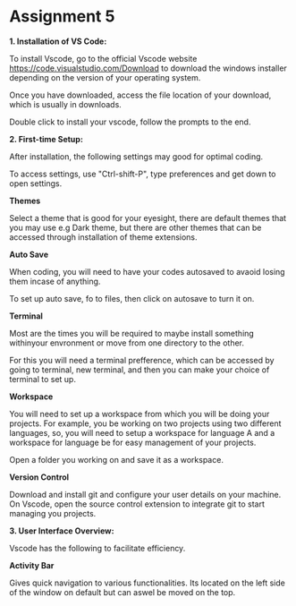 # Assignment 5
**1. Installation of VS Code:**

To install Vscode, go to the official Vscode website https://code.visualstudio.com/Download to download the windows installer depending on the version of your operating system.

Once you have downloaded, access the file location of your download, which is usually in downloads. 

Double click to install your vscode, follow the prompts to the end. 

**2. First-time Setup:**

After installation, the following settings may good for optimal coding.

To access settings, use "Ctrl-shift-P", type preferences and get down to open settings.

**Themes**

Select a theme that is good for your eyesight, there are default themes that you may use e.g Dark theme, but there are other themes that can be accessed through installation of theme extensions.

**Auto Save**

 When coding, you will need to have your codes autosaved to avaoid losing them incase of anything.

To set up auto save, fo to files, then click on autosave to turn it on.

**Terminal**
     
Most are the times you will be required to maybe install something withinyour envronment or move from one directory to the other. 

For this you will need a terminal prefference, which can be accessed by going to terminal, new terminal, and then you can make your choice of terminal to set up.

**Workspace**

You will need to set up a workspace from which you will be doing your projects.
For example, you be working on two projects using two different languages, so, you will need to setup a workspace for language A and a workspace for language be for easy management of your projects.

Open a folder you working on and save it as a workspace.

**Version Control**

Download and install git and configure your user details on your machine.
On Vscode, open the source control extension to integrate git to start managing you projects.

**3. User Interface Overview:**

Vscode has the following to facilitate efficiency.

 
 **Activity Bar**
    
Gives quick navigation to various functionalities.
Its located on the left side of the window on default but can aswel be moved on the top.